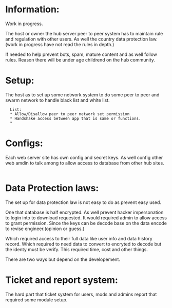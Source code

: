 # Information:
  Work in progress.

  The host or owner the hub server peer to peer system has to maintain rule and regulation with other users. As well the country data protection law. (work in progress have not read the rules in depth.)


  If needed to help prevent bots, spam, mature content and as well follow rules. Reason there will be under age childrend on the hub community.

# Setup:
  The host as to set up some network system to do some peer to peer and swarm network to handle black list and white list.
```
  List:
  * Allow/Disallow peer to peer network set permission
  * Handshake access between app that is same or functions.
  * 
```
# Configs:
  Each web server site has own config and secret keys. As well config other web amdin to talk among to allow access to database from other hub sites.
```

```

# Data Protection laws:
  The set up for data protection law is not easy to do as prevent easy used.

  One that database is half encrypted. As well prevent hacker impersonation to login into to download requested. It would required admin to allow access to grant permission. Since the keys can be decode base on the data encode to revise engineer.(opinion or guess.)

  Which required access to their full data like user info and data history record. Which required to need data to convert to encryted to decode but the identy must be verify. This required time, cost and other things.

  There are two ways but depend on the developement.

# Ticket and report system:
  The hard part that ticket system for users, mods and admins report that required some module setup.


  


